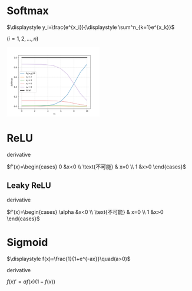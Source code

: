 # Softmax

$\displaystyle y_i=\frac{e^{x_i}}{\displaystyle \sum^n_{k=1}e^{x_k}}$

$(i=1,2,...,n)$

<img src="./img/Softmax0~10.png" width="50%">

# ReLU

derivative

$f'(x)=\begin{cases}
   0 &x<0 \\
   \text{不可能} & x=0 \\
   1 &x>0
\end{cases}$

## Leaky ReLU

derivative

$f'(x)=\begin{cases}
   \alpha &x<0 \\
   \text{不可能} & x=0 \\
   1 &x>0
\end{cases}$

# Sigmoid

$\displaystyle f(x)=\frac{1}{1+e^{-ax}}\quad(a>0)$

derivative

$f(x)'=af(x)(1-f(x))$
